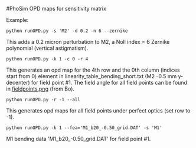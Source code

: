 #PhoSim OPD maps for sensitivity matrix

Example:

```
python runOPD.py -s 'M2' -d 0.2 -n 6 --zernike
```

This adds a 0.2 micron perturbation to M2, a Noll index = 6 Zernike polynomial (vertical astigmatism).

```
python runOPD.py -k 1 -c 0 -r 4
```

This generates an opd map for the 4th row and the 0th column (indices start from 0) element in linearity_table_bending_short.txt (M2 -0.5 mm y-decenter) for field point #1.  The field angle for all field points can be found in [fieldpoints.png](https://github.com/enhsin/phosimMisc/blob/master/sensitivityMatrix/fieldpoints.png) (from Bo).

```
python runOPD.py -r -1 --all
```

This generates opd maps for all field points under perfect optics (set row to -1).

```
python runOPD.py -k 1 --fea='M1_b20_-0.50_grid.DAT' -s 'M1'
```

M1 bending data 'M1_b20_-0.50_grid.DAT' for field point #1.

